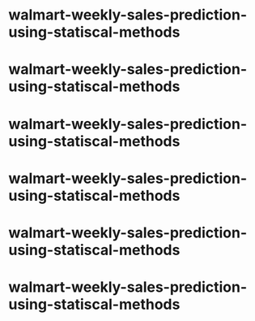 # walmart-weekly-sales-prediction-using-statiscal-methods
# walmart-weekly-sales-prediction-using-statiscal-methods
# walmart-weekly-sales-prediction-using-statiscal-methods
# walmart-weekly-sales-prediction-using-statiscal-methods
# walmart-weekly-sales-prediction-using-statiscal-methods
# walmart-weekly-sales-prediction-using-statiscal-methods
